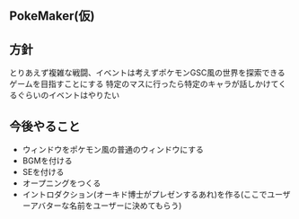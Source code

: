 ## PokeMaker(仮)

## 方針
とりあえず複雑な戦闘、イベントは考えずポケモンGSC風の世界を探索できるゲームを目指すことにする
特定のマスに行ったら特定のキャラが話しかけてくるぐらいのイベントはやりたい

## 今後やること
 - ウィンドウをポケモン風の普通のウィンドウにする
 - BGMを付ける
 - SEを付ける
 - オープニングをつくる
 - イントロダクション(オーキド博士がプレゼンするあれ)を作る(ここでユーザーアバターな名前をユーザーに決めてもらう)